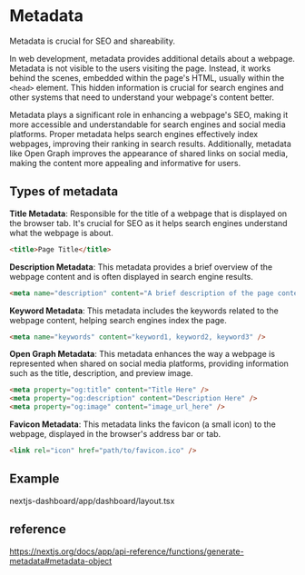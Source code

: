 # Metadata 
Metadata is crucial for SEO and shareability.

In web development, metadata provides additional details about a webpage. Metadata is not visible to the users visiting the page. Instead, it works behind the scenes, embedded within the page's HTML, usually within the `<head>` element. This hidden information is crucial for search engines and other systems that need to understand your webpage's content better.

Metadata plays a significant role in enhancing a webpage's SEO, making it more accessible and understandable for search engines and social media platforms. Proper metadata helps search engines effectively index webpages, improving their ranking in search results. Additionally, metadata like Open Graph improves the appearance of shared links on social media, making the content more appealing and informative for users.

## Types of metadata
**Title Metadata**: Responsible for the title of a webpage that is displayed on the browser tab. It's crucial for SEO as it helps search engines understand what the webpage is about.
```html
<title>Page Title</title>
```

**Description Metadata**: This metadata provides a brief overview of the webpage content and is often displayed in search engine results.
```html
<meta name="description" content="A brief description of the page content." />
```

**Keyword Metadata**: This metadata includes the keywords related to the webpage content, helping search engines index the page.
```html
<meta name="keywords" content="keyword1, keyword2, keyword3" />
```

**Open Graph Metadata**: This metadata enhances the way a webpage is represented when shared on social media platforms, providing information such as the title, description, and preview image.
```html
<meta property="og:title" content="Title Here" />
<meta property="og:description" content="Description Here" />
<meta property="og:image" content="image_url_here" />
```

**Favicon Metadata**: This metadata links the favicon (a small icon) to the webpage, displayed in the browser's address bar or tab.
```html
<link rel="icon" href="path/to/favicon.ico" />
```

## Example
nextjs-dashboard/app/dashboard/layout.tsx


## reference
https://nextjs.org/docs/app/api-reference/functions/generate-metadata#metadata-object